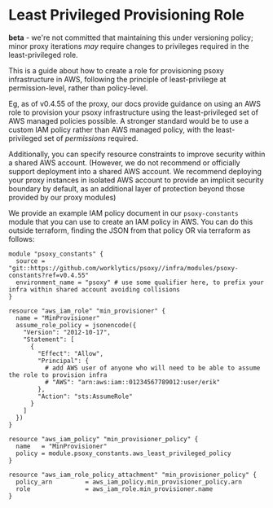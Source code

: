# Least Privileged Provisioning Role

**beta** - we're not committed that maintaining this under versioning policy; minor proxy iterations *may* require changes to privileges required in the least-privileged role.

This is a guide about how to create a role for provisioning psoxy infrastructure in AWS, following the principle of least-privilege at permission-level, rather than policy-level.

Eg, as of v0.4.55 of the proxy, our docs provide guidance on using an AWS role to provision your psoxy infrastructure using the least-privileged set of AWS managed policies possible. A stronger standard would be to use a custom IAM policy rather than AWS managed policy, with the least-privileged set of *permissions* required.

Additionally, you can specify resource constraints to improve security within a shared AWS account. (However, we do not recommend or officially support deployment into a shared AWS account. We recommend deploying your proxy instances in isolated AWS account to provide an implicit security boundary by default, as an additional layer of protection beyond those provided by our proxy modules)

We provide an example IAM policy document in our `psoxy-constants` module that you can use to create an IAM policy in AWS. You can do this outside terraform, finding the JSON from that policy OR via terraform as follows:

```hcl
module "psoxy_constants" {
  source = "git::https://github.com/worklytics/psoxy//infra/modules/psoxy-constants?ref=v0.4.55"
  environment_name = "psoxy" # use some qualifier here, to prefix your infra within shared account avoiding collisions
}

resource "aws_iam_role" "min_provisioner" {
  name = "MinProvisioner"
  assume_role_policy = jsonencode({
    "Version": "2012-10-17",
    "Statement": [
      {
        "Effect": "Allow",
        "Principal": {
          # add AWS user of anyone who will need to be able to assume the role to provision infra
          # "AWS": "arn:aws:iam::01234567789012:user/erik"
        },
        "Action": "sts:AssumeRole"
      }
    ]
  })
}

resource "aws_iam_policy" "min_provisioner_policy" {
  name   = "MinProvisioner"
  policy = module.psoxy_constants.aws_least_privileged_policy
}

resource "aws_iam_role_policy_attachment" "min_provisioner_policy" {
  policy_arn         = aws_iam_policy.min_provisioner_policy.arn
  role               = aws_iam_role.min_provisioner.name
}
```
